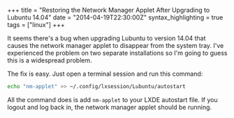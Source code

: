 +++
title = "Restoring the Network Manager Applet After Upgrading to Lubuntu 14.04"
date = "2014-04-19T22:30:00Z"
syntax_highlighting = true
tags = ["linux"]
+++

It seems there's a bug when upgrading Lubuntu to version 14.04 that causes the network manager applet to disappear from the system tray. I've experienced the problem on two separate installations so I'm going to guess this is a widespread problem.


The fix is easy. Just open a terminal session and run this command:

```bash
echo "nm-applet" >> ~/.config/lxsession/Lubuntu/autostart
```

All the command does is add `nm-applet` to your LXDE autostart file. If you logout and log back in, the network manager applet should be running.

<!--more-->
